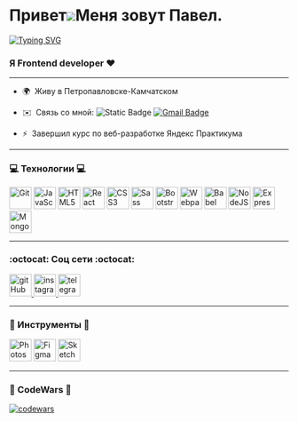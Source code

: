 Привет![](https://user-images.githubusercontent.com/18350557/176309783-0785949b-9127-417c-8b55-ab5a4333674e.gif)Меня зовут Павел.
=============================================================================================================================
<a href="https://git.io/typing-svg"><img src="https://readme-typing-svg.herokuapp.com?font=Kanit&weight=600&size=62&pause=1000&color=DADADA&background=FF000000&width=700&height=80&lines=Hi%2C+my+name+is+Pavel!;Nice+to+meet+you!;+I'm+Frontend+Developer!" alt="Typing SVG" /></a>

### Я Frontend developer :heart:

--------------------

* 🌍  Живу в Петропавловске-Камчатском

* ✉️  Связь со мной: <img alt="Static Badge" src="https://img.shields.io/badge/PavelShershnev-8A2BE2"> <a href="mailto:pavelsersnev@gmail.com"><img src="https://camo.githubusercontent.com/a8c761056c822bf3e282450650e6c75bec1fb22acff08241e477faf8572b4b7e/68747470733a2f2f696d672e736869656c64732e696f2f62616467652f2d476d61696c2d7265643f7374796c653d666c6174266c6f676f3d476d61696c266c6f676f436f6c6f723d7768697465" alt="Gmail Badge" data-canonical-src="https://img.shields.io/badge/-Gmail-red?style=flat&amp;logo=Gmail&amp;logoColor=white" style="max-width: 100%;"></a>

* ⚡  Завершил курс по веб-разработке Яндекс Практикума

---

### :computer: Технологии :computer:

<div>
  <img src="https://raw.githubusercontent.com/danielcranney/readme-generator/main/public/icons/skills/git-colored.svg" width="40" height="40" alt="Git" />
  <img src="https://raw.githubusercontent.com/danielcranney/readme-generator/main/public/icons/skills/javascript-colored.svg" width="40" height="40" alt="JavaScript" />
  <img src="https://raw.githubusercontent.com/danielcranney/readme-generator/main/public/icons/skills/html5-colored.svg" width="40" height="40" alt="HTML5" />
  <img src="https://raw.githubusercontent.com/danielcranney/readme-generator/main/public/icons/skills/react-colored.svg" width="40" height="40" alt="React" />
  <img src="https://raw.githubusercontent.com/danielcranney/readme-generator/main/public/icons/skills/css3-colored.svg" width="40" height="40" alt="CSS3" />
  <img src="https://raw.githubusercontent.com/danielcranney/readme-generator/main/public/icons/skills/sass-colored.svg" width="40" height="40" alt="Sass" />
  <img src="https://raw.githubusercontent.com/danielcranney/readme-generator/main/public/icons/skills/bootstrap-colored.svg" width="40" height="40" alt="Bootstrap" />
  <img src="https://raw.githubusercontent.com/danielcranney/readme-generator/main/public/icons/skills/webpack-colored.svg" width="40" height="40" alt="Webpack" />
  <img src="https://raw.githubusercontent.com/danielcranney/readme-generator/main/public/icons/skills/babel-colored.svg" width="40" height="40" alt="Babel" />
  <img src="https://raw.githubusercontent.com/danielcranney/readme-generator/main/public/icons/skills/nodejs-colored.svg" width="40" height="40" alt="NodeJS" />
  <img src="https://raw.githubusercontent.com/danielcranney/readme-generator/main/public/icons/skills/express-colored.svg" width="40" height="40" alt="Express" />
  <img src="https://raw.githubusercontent.com/danielcranney/readme-generator/main/public/icons/skills/mongodb-colored.svg" width="40" height="40" alt="MongoDB" />
</div>

---

### :octocat: Соц сети :octocat:

<div>
  <a href="https://www.github.com/STAVR41" target="_blank">
     <img src="https://raw.githubusercontent.com/danielcranney/readme-generator/main/public/icons/socials/github.svg" width="40" height="40" alt="gitHub" />
  </a>  
  <a href="http://www.instagram.com/pavelsharshnev" target="_blank">
    <img src="https://cdn-icons-png.flaticon.com/512/2111/2111463.png" width="40" height="40" alt="instagram" /> 
  </a>  
  <a href="https://t.me/STAVR41" target="_blank">
    <img src="https://cdn-icons-png.flaticon.com/512/2111/2111646.png" width="40" height="40" alt="telegram group" />
  </a>
</div>

---

### :wrench: Инструменты :wrench:

<div>
  <img src="https://raw.githubusercontent.com/danielcranney/readme-generator/main/public/icons/skills/photoshop-colored.svg" width="40" height="40" alt="Photoshop" />
  <img src="https://raw.githubusercontent.com/danielcranney/readme-generator/main/public/icons/skills/figma-colored.svg" width="40" height="40" alt="Figma" />
  <img src="https://raw.githubusercontent.com/danielcranney/readme-generator/main/public/icons/skills/sketch-colored.svg" width="40" height="40" alt="Sketch" />
</div>

---

### :jack_o_lantern: CodeWars :jack_o_lantern:

[![codewars](https://www.codewars.com/users/STAVR41/badges/large)](https://www.codewars.com/users/STAVR41) 



